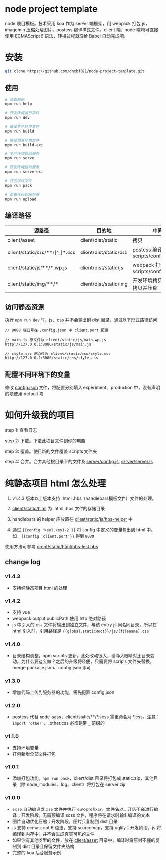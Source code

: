# node project template

node 项目模板。技术采用 koa 作为 server 端框架，用 webpack 打包 js，imagemin 压缩处理图片，postcss 编译样式文件。client 端、node 端均可直接使用 ECMAScript 6 语法，转换过程就交给 Babel 自动完成吧。

# 安装
```bash
git clone https://github.com/dnxbf321/node-project-template.git
```

## 使用
```bash
# 查看帮助
npm run help

# 开发环境运行项目
npm run dev

# 编译生产环境文件
npm run build

# 编译预发环境文件
npm run build-exp

# 生产环境启动服务
npm run serve

# 预发环境启动服务
npm run serve-exp

# 打包项目文件
npm run pack

# 部署代码到服务器
npm run upload

```

## 编译路径

源路径                               | 目的地                      | 中间过程
----------------------------------- | -------------------------- | ---------------------
client/asset                        | client/dist/static         | 拷贝
client/static/css/\*\*/[^_]\*.css   | client/dist/static/css     | postcss 编译，配置见 scripts/conf/postcss.json
client/static/js/\*\*/\*.wp.js      | client/dist/static/js      | webpack 打包，配置见 scripts/conf/webpack\*.js
client/static/img/\*\*/\*           | client/dist/static/img     | 开发环境拷贝，正式环境拷贝并压缩

## 访问静态资源

执行 `npm run dev` 时，js、css 并不会输出到 dist 目录，通过以下形式路径访问
```
// 8080 端口号在 /config.json 中 client.port 配置

// main.js 原文件为 client/static/js/main.wp.js
http://127.0.0.1:8080/static/js/main.js

// style.css 原文件为 client/static/css/style.css
http://127.0.0.1:8080/static/css/style.css
```

## 配置不同环境下的变量

修改 [config.json](https://github.com/dnxbf321/node-project-template/blob/master/config.json) 文件，将配置分别填入 experiment、production 中，没有声明的项使用 default 项


# 如何升级我的项目

step 1: 查看日志

step 2: 下载。下载此项目文件到你的电脑

step 3: 覆盖。使用新的文件覆盖 scripts 文件夹

step 4: 合并。合并其他根目录下的文件及 [server/config.js](https://github.com/dnxbf321/node-project-template/blob/master/server/config.js), [server/server.js](https://github.com/dnxbf321/node-project-template/blob/master/server/server.js)

# 纯静态项目 html 怎么处理

1. v1.4.3 版本以上版本支持 .html .hbs（handlebars模板文件）文件的处理。

2. [client/static/html](https://github.com/dnxbf321/node-project-template/blob/master/client/static/html) 为 .html .hbs 文件的存储目录

3. handlebars 的 helper 应放置在 [client/static/js/hbs-helper](https://github.com/dnxbf321/node-project-template/blob/master/client/static/js/hbs-helper) 中

4. 通过 `{{config 'key1.key1-2'}}` 将 config 中定义的变量输出到 html 中。如：`{{config 'client.port'}}` 得到 `8080`

使用方法可参考 [client/static/html/hbs-test.hbs](https://github.com/dnxbf321/node-project-template/blob/master/client/static/html/hbs-test.html)

## change log

### v1.4.3
- 支持纯静态项目 html 的处理

### v1.4.2
- 支持 vue
- webpack output.publicPath 使用 http 绝对路径
- js 中引入的 css 文件将输出到独立文件，与该 entry js 同名同目录，所以在 html 引入时，引用路径是 `{{global.staticRoot}}/js/[filename].css`

### v1.4.0

- 目录结构调整，npm scripts 更新。此处改动很大，请睁大眼睛对比目录变动。为什么要这么做？之后的升级将轻便，只需要将 scripts 文件夹替换，merge package.json、config.json 即可

### v1.3.0

- 增加代码上传到服务器的功能，需先配置 config.json

### v1.2.0

- postcss 代替 node-sass，client/static/\*\*/\*.scss 需重命名为 \*.css。注意：`import 'other'`，_other.css 必须是带 `_` 前缀的

### v1.1.0

- 支持环境变量
- 打包新增全部文件打包

### v1.0.1

- 添加打包功能，`npm run pack`，client/dist 目录将打包成 static.zip，其他目录（除 node_modules、log、client）将打包在 server.zip

### v1.0.0

- scss 自动编译成 css 文件并执行 autoprefixer，文件名以 _ 开头不会进行编译；开发阶段，无需预编译 scss 文件，程序将在请求时输出编译的文本
- 图片自动优化压缩；开发阶段，图片只复制到 dist 目录
- js 支持 ecmascript 6 语法，支持 sourcemap，支持 uglify；开发阶段，js 将编译到内存中，并不会生成真实可见的文件
- 如果你有其他类型的文件，放在 [client/asset](https://github.com/dnxbf321/node-project-template/blob/master/client/asset) 目录中，编译时将原封不懂的复制到 dist 目录且保留文件夹结构
- 完整的 koa 后台服务示例
